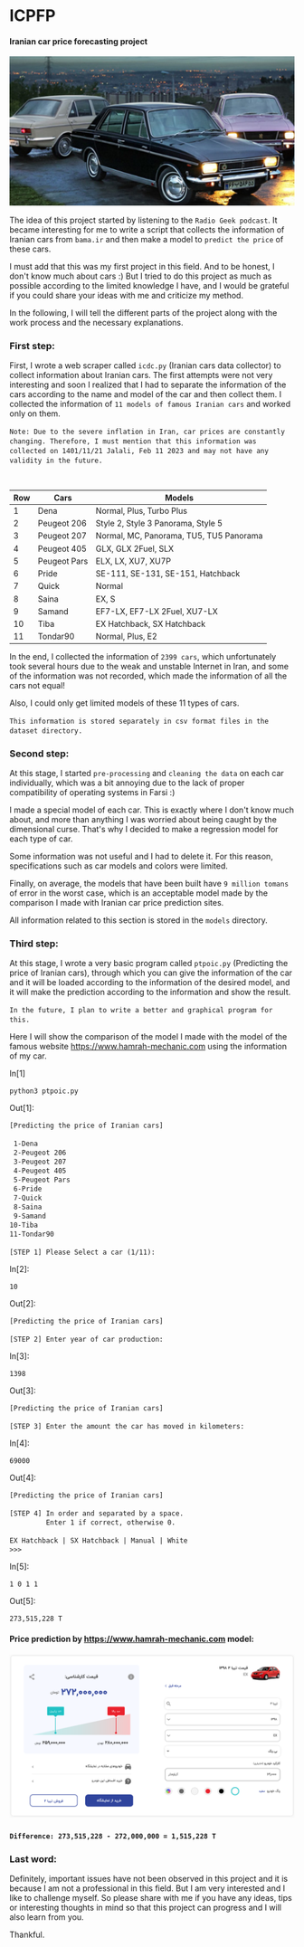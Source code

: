 # ICPFP

#### Iranian car price forecasting project

![img1](https://raw.githubusercontent.com/mimseyedi/ICPFP/master/docs/iranian_cars_poster.jpg)

The idea of this project started by listening to the `Radio Geek podcast`.
It became interesting for me to write a script that collects the information of Iranian cars from `bama.ir` and then make a model to `predict the price` of these cars.

I must add that this was my first project in this field. And to be honest, I don't know much about cars :)
But I tried to do this project as much as possible according to the limited knowledge I have, and I would be grateful if you could share your ideas with me and criticize my method.

In the following, I will tell the different parts of the project along with the work process and the necessary explanations.


### First step:
First, I wrote a web scraper called `icdc.py` (Iranian cars data collector) to collect information about Iranian cars. The first attempts were not very interesting and soon I realized that I had to separate the information of the cars according to the name and model of the car and then collect them.
I collected the information of `11 models of famous Iranian cars` and worked only on them.

`Note: Due to the severe inflation in Iran, car prices are constantly changing. Therefore, I must mention that this information was collected on 1401/11/21 Jalali, Feb 11 2023 and may not have any validity in the future.`

<br />

| Row | Cars | Models|
|-----|---|---|
| 1   |Dena|Normal, Plus, Turbo Plus|
| 2   |Peugeot 206|Style 2, Style 3 Panorama, Style 5|
| 3   |Peugeot 207|Normal, MC, Panorama, TU5, TU5 Panorama|
| 4   |Peugeot 405|GLX, GLX 2Fuel, SLX|
| 5   |Peugeot Pars|ELX, LX, XU7, XU7P|
| 6   |Pride|SE-111, SE-131, SE-151, Hatchback|
| 7   |Quick|Normal|
| 8   |Saina|EX, S|
| 9   |Samand|EF7-LX, EF7-LX 2Fuel, XU7-LX|
| 10  |Tiba|EX Hatchback, SX Hatchback|
|  11 |Tondar90|Normal, Plus, E2|


In the end, I collected the information of `2399 cars`, which unfortunately took several hours due to the weak and unstable Internet in Iran, and some of the information was not recorded, which made the information of all the cars not equal!

Also, I could only get limited models of these 11 types of cars.

`This information is stored separately in csv format files in the dataset directory.`

### Second step:
At this stage, I started `pre-processing` and `cleaning the data` on each car individually, which was a bit annoying due to the lack of proper compatibility of operating systems in Farsi :)

I made a special model of each car. This is exactly where I don't know much about, and more than anything I was worried about being caught by the dimensional curse. That's why I decided to make a regression model for each type of car.

Some information was not useful and I had to delete it. For this reason, specifications such as car models and colors were limited.

Finally, on average, the models that have been built have `9 million tomans` of error in the worst case, which is an acceptable model made by the comparison I made with Iranian car price prediction sites.

All information related to this section is stored in the `models` directory.

### Third step:
At this stage, I wrote a very basic program called `ptpoic.py` (Predicting the price of Iranian cars), through which you can give the information of the car and it will be loaded according to the information of the desired model, and it will make the prediction according to the information and show the result.

`In the future, I plan to write a better and graphical program for this.`

Here I will show the comparison of the model I made with the model of the famous website https://www.hamrah-mechanic.com using the information of my car.

In[1]
```
python3 ptpoic.py
```

Out[1]:
```
[Predicting the price of Iranian cars]

 1-Dena
 2-Peugeot 206
 3-Peugeot 207
 4-Peugeot 405
 5-Peugeot Pars
 6-Pride
 7-Quick
 8-Saina
 9-Samand
10-Tiba
11-Tondar90

[STEP 1] Please Select a car (1/11): 
```

In[2]:
```
10
```

Out[2]:
```
[Predicting the price of Iranian cars]

[STEP 2] Enter year of car production: 
```

In[3]:
```
1398
```

Out[3]:
```
[Predicting the price of Iranian cars]

[STEP 3] Enter the amount the car has moved in kilometers: 
```

In[4]:
```
69000
```

Out[4]:
```
[Predicting the price of Iranian cars]

[STEP 4] In order and separated by a space.
         Enter 1 if correct, otherwise 0.

EX Hatchback | SX Hatchback | Manual | White
>>> 
```

In[5]:
```
1 0 1 1
```

Out[5]:
```
273,515,228 T
```

#### Price prediction by https://www.hamrah-mechanic.com model:
![img1](https://raw.githubusercontent.com/mimseyedi/ICPFP/master/docs/tiba_price_in_hamrah_mechanic.png)

#### `Difference: 273,515,228 - 272,000,000 = 1,515,228 T`

### Last word:
Definitely, important issues have not been observed in this project and it is because I am not a professional in this field. But I am very interested and I like to challenge myself. So please share with me if you have any ideas, tips or interesting thoughts in mind so that this project can progress and I will also learn from you.

Thankful.